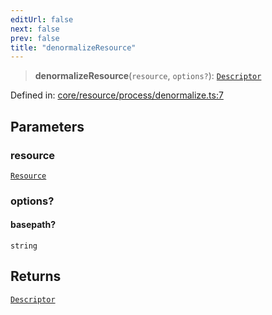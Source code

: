 ```yaml
---
editUrl: false
next: false
prev: false
title: "denormalizeResource"
---
```


> **denormalizeResource**(`resource`, `options?`): [`Descriptor`](/reference/_dpkit/core/descriptor/)

Defined in: [core/resource/process/denormalize.ts:7](https://github.com/datisthq/dpkit/blob/7a3ebb9422265a09d2e84e0952d10e0101139f80/core/resource/process/denormalize.ts#L7)

## Parameters

### resource

[`Resource`](/reference/_dpkit/core/resource/)

### options?

#### basepath?

`string`

## Returns

[`Descriptor`](/reference/_dpkit/core/descriptor/)
